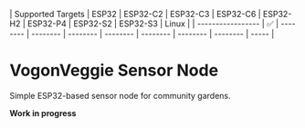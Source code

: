 | Supported Targets | ESP32 | ESP32-C2 | ESP32-C3 | ESP32-C6 | ESP32-H2 | ESP32-P4 | ESP32-S2 | ESP32-S3 | Linux |
| ----------------- | ✅ | -------- | -------- | -------- | -------- | -------- | -------- | -------- | ----- |

# VogonVeggie Sensor Node

Simple ESP32-based sensor node for community gardens. 

**Work in progress**
